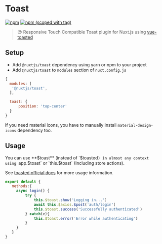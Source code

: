# Toast
[![npm](https://img.shields.io/npm/dt/@nuxtjs/toast.svg?style=flat-square)](https://npmjs.com/package/@nuxtjs/toast)
[![npm (scoped with tag)](https://img.shields.io/npm/v/@nuxtjs/toast/latest.svg?style=flat-square)](https://npmjs.com/package/@nuxtjs/toast)

> 😍 Responsive Touch Compatible Toast plugin for Nuxt.js using [vue-toasted](https://github.com/shakee93/vue-toasted)

## Setup
- Add `@nuxtjs/toast` dependency using yarn or npm to your project
- Add `@nuxtjs/toast` to `modules` section of `nuxt.config.js`

```js
{
  modules: [
   '@nuxtjs/toast',
  ],

  toast: {
      position: 'top-center'
  }
}
```

If you need material icons, you have to manually install `material-design-icons` dependency too.

## Usage
You can use **$toast** (instead of `$toasted`) in almost any context using `app.$toast` or `this.$toast` (Including store actions).

See [toasted official docs](https://github.com/shakee93/vue-toasted) for more usage information.

```js
export default {
   methods:{
     async login() {
         try {
             this.$toast.show('Logging in...')
             await this.$axios.$post('auth/login')
             this.$toast.success('Successfully authenticated')
         } catch(e){
             this.$toast.error('Error while authenticating')
         }
     }  
   }
}
```
